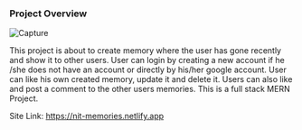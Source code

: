 ### Project Overview
![Capture](https://user-images.githubusercontent.com/79741002/156175299-ee05496a-e5fb-4d0c-af07-c0078749b3a1.PNG)

This project is about to create memory where the user has gone recently and show it to other users. User can login by creating a new account if he /she does not have an account or directly by his/her google account. User can like his own created memory, update it and delete it. Users can also like and post a comment to the other users memories. This is a full stack MERN Project.

Site Link: https://nit-memories.netlify.app
